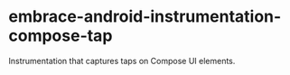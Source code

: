 # embrace-android-instrumentation-compose-tap

Instrumentation that captures taps on Compose UI elements.
